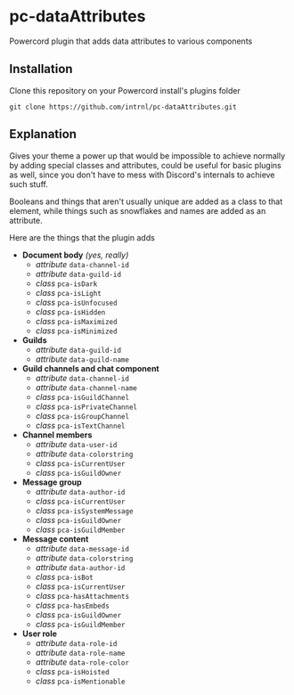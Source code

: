 # pc-dataAttributes

Powercord plugin that adds data attributes to various components

## Installation

Clone this repository on your Powercord install's plugins folder

```
git clone https://github.com/intrnl/pc-dataAttributes.git
```

## Explanation

Gives your theme a power up that would be impossible to achieve normally by adding special classes and attributes, could be useful for basic plugins as well, since you don't have to mess with Discord's internals to achieve such stuff.

Booleans and things that aren't usually unique are added as a class to that element, while things such as snowflakes and names are added as an attribute.

Here are the things that the plugin adds

- **Document body** _(yes, really)_
  - _attribute_ `data-channel-id`
  - _attribute_ `data-guild-id`
  - _class_ `pca-isDark`
  - _class_ `pca-isLight`
  - _class_ `pca-isUnfocused`
  - _class_ `pca-isHidden`
  - _class_ `pca-isMaximized`
  - _class_ `pca-isMinimized`
- **Guilds**
  - _attribute_ `data-guild-id`
  - _attribute_ `data-guild-name`
- **Guild channels and chat component**
  - _attribute_ `data-channel-id`
  - _attribute_ `data-channel-name`
  - _class_ `pca-isGuildChannel`
  - _class_ `pca-isPrivateChannel`
  - _class_ `pca-isGroupChannel`
  - _class_ `pca-isTextChannel`
- **Channel members**
  - _attribute_ `data-user-id`
  - _attribute_ `data-colorstring`
  - _class_ `pca-isCurrentUser`
  - _class_ `pca-isGuildOwner`
- **Message group**
  - _attribute_ `data-author-id`
  - _class_ `pca-isCurrentUser`
  - _class_ `pca-isSystemMessage`
  - _class_ `pca-isGuildOwner`
  - _class_ `pca-isGuildMember`
- **Message content**
  - _attribute_ `data-message-id`
  - _attribute_ `data-colorstring`
  - _attribute_ `data-author-id`
  - _class_ `pca-isBot`
  - _class_ `pca-isCurrentUser`
  - _class_ `pca-hasAttachments`
  - _class_ `pca-hasEmbeds`
  - _class_ `pca-isGuildOwner`
  - _class_ `pca-isGuildMember`
- **User role**
  - _attribute_ `data-role-id`
  - _attribute_ `data-role-name`
  - _attribute_ `data-role-color`
  - _class_ `pca-isHoisted`
  - _class_ `pca-isMentionable`
